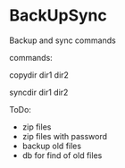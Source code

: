# BackUpSync
Backup and sync commands

commands:

copydir dir1 dir2

syncdir dir1 dir2



ToDo:

- zip files
- zip files with password
- backup old files
- db for find of old files


